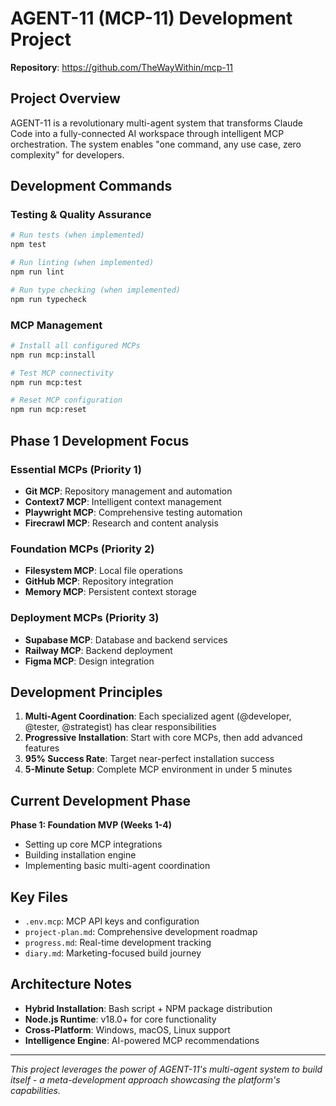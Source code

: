 # AGENT-11 (MCP-11) Development Project

**Repository**: https://github.com/TheWayWithin/mcp-11

## Project Overview
AGENT-11 is a revolutionary multi-agent system that transforms Claude Code into a fully-connected AI workspace through intelligent MCP orchestration. The system enables "one command, any use case, zero complexity" for developers.

## Development Commands

### Testing & Quality Assurance
```bash
# Run tests (when implemented)
npm test

# Run linting (when implemented)
npm run lint

# Run type checking (when implemented)
npm run typecheck
```

### MCP Management
```bash
# Install all configured MCPs
npm run mcp:install

# Test MCP connectivity
npm run mcp:test

# Reset MCP configuration
npm run mcp:reset
```

## Phase 1 Development Focus

### Essential MCPs (Priority 1)
- **Git MCP**: Repository management and automation
- **Context7 MCP**: Intelligent context management
- **Playwright MCP**: Comprehensive testing automation
- **Firecrawl MCP**: Research and content analysis

### Foundation MCPs (Priority 2)
- **Filesystem MCP**: Local file operations
- **GitHub MCP**: Repository integration
- **Memory MCP**: Persistent context storage

### Deployment MCPs (Priority 3)
- **Supabase MCP**: Database and backend services
- **Railway MCP**: Backend deployment
- **Figma MCP**: Design integration

## Development Principles

1. **Multi-Agent Coordination**: Each specialized agent (@developer, @tester, @strategist) has clear responsibilities
2. **Progressive Installation**: Start with core MCPs, then add advanced features
3. **95% Success Rate**: Target near-perfect installation success
4. **5-Minute Setup**: Complete MCP environment in under 5 minutes

## Current Development Phase
**Phase 1: Foundation MVP (Weeks 1-4)**
- Setting up core MCP integrations
- Building installation engine
- Implementing basic multi-agent coordination

## Key Files
- `.env.mcp`: MCP API keys and configuration
- `project-plan.md`: Comprehensive development roadmap
- `progress.md`: Real-time development tracking
- `diary.md`: Marketing-focused build journey

## Architecture Notes
- **Hybrid Installation**: Bash script + NPM package distribution
- **Node.js Runtime**: v18.0+ for core functionality
- **Cross-Platform**: Windows, macOS, Linux support
- **Intelligence Engine**: AI-powered MCP recommendations

---

*This project leverages the power of AGENT-11's multi-agent system to build itself - a meta-development approach showcasing the platform's capabilities.*